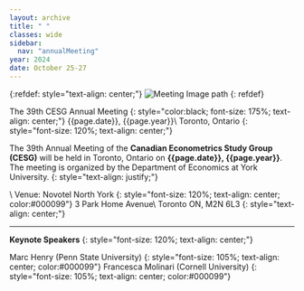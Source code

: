 ```yaml
---
layout: archive
title: " "
classes: wide
sidebar:
  nav: "annualMeeting"
year: 2024
date: October 25-27
---
```

{:refdef: style="text-align: center;"}
![Meeting Image path](/assets/images/{{page.year}}/annualMeeting.jpg)
{: refdef}


The 39th CESG Annual Meeting
{: style="color:black; font-size: 175%; text-align: center;"}
{{page.date}}, {{page.year}}\\
Toronto, Ontario
{: style="font-size: 120%; text-align: center;"}

The 39th Annual Meeting of the **Canadian Econometrics Study Group (CESG)** will be held in Toronto, Ontario on **{{page.date}}, {{page.year}}**. The meeting is organized by the Department of Economics at York University.
{: style="text-align: justify;"}

\\
Venue: Novotel North York
{: style="font-size: 120%; text-align: center; color:#000099"}
3 Park Home Avenue\\
Toronto ON, M2N 6L3
{: style="text-align: center;"}

---
**Keynote Speakers**
{: style="font-size: 120%; text-align: center;"}

Marc Henry (Penn State University)
{: style="font-size: 105%; text-align: center; color:#000099"}
Francesca Molinari (Cornell University)
{: style="font-size: 105%; text-align: center; color:#000099"}

